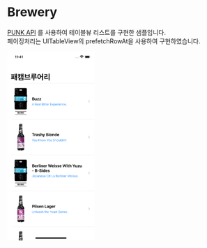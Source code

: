 # Brewery

[PUNK API](https://punkapi.com/) 를 사용하여 테이블뷰 리스트를 구현한 샘플입니다.    
페이징처리는 UITableView의 prefetchRowAt을 사용하여 구현하였습니다.

<img src="screenshot_01.png" width="200">  
